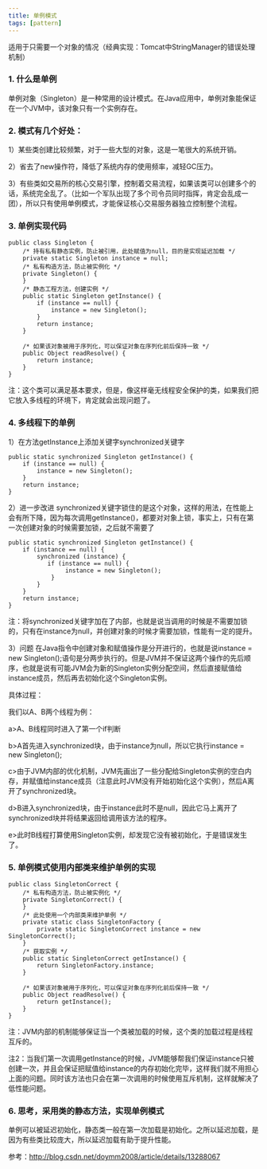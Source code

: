 ```yaml
---
title: 单例模式
tags: [pattern]
---
```


适用于只需要一个对象的情况（经典实现：Tomcat中StringManager的错误处理机制）

### 1. 什么是单例
单例对象（Singleton）是一种常用的设计模式。在Java应用中，单例对象能保证在一个JVM中，该对象只有一个实例存在。

### 2. 模式有几个好处：
1）某些类创建比较频繁，对于一些大型的对象，这是一笔很大的系统开销。

2）省去了new操作符，降低了系统内存的使用频率，减轻GC压力。

3）有些类如交易所的核心交易引擎，控制着交易流程，如果该类可以创建多个的话，系统完全乱了。（比如一个军队出现了多个司令员同时指挥，肯定会乱成一团），所以只有使用单例模式，才能保证核心交易服务器独立控制整个流程。

### 3. 单例实现代码
```
public class Singleton {
    /* 持有私有静态实例，防止被引用，此处赋值为null，目的是实现延迟加载 */  
    private static Singleton instance = null;  
    /* 私有构造方法，防止被实例化 */  
    private Singleton() {  
    }  
    /* 静态工程方法，创建实例 */  
    public static Singleton getInstance() {  
        if (instance == null) {  
            instance = new Singleton();  
        }  
        return instance;  
    }  
  
    /* 如果该对象被用于序列化，可以保证对象在序列化前后保持一致 */  
    public Object readResolve() {  
        return instance;  
    }  
}
```
注：这个类可以满足基本要求，但是，像这样毫无线程安全保护的类，如果我们把它放入多线程的环境下，肯定就会出现问题了。

### 4. 多线程下的单例
1）在方法getInstance上添加关键字synchronized关键字
```
public static synchronized Singleton getInstance() {  
    if (instance == null) {  
        instance = new Singleton();  
    }  
    return instance;  
}
```
2）进一步改进
synchronized关键字锁住的是这个对象，这样的用法，在性能上会有所下降，因为每次调用getInstance()，都要对对象上锁，事实上，只有在第一次创建对象的时候需要加锁，之后就不需要了
```
public static synchronized Singleton getInstance() {  
    if (instance == null) {  
        synchronized (instance) {
           if (instance == null) {  
                instance = new Singleton();  
            }
        }
    }
    return instance;  
}
```
注：将synchronized关键字加在了内部，也就是说当调用的时候是不需要加锁的，只有在instance为null，并创建对象的时候才需要加锁，性能有一定的提升。

3）问题
在Java指令中创建对象和赋值操作是分开进行的，也就是说instance = new Singleton();语句是分两步执行的。但是JVM并不保证这两个操作的先后顺序，也就是说有可能JVM会为新的Singleton实例分配空间，然后直接赋值给instance成员，然后再去初始化这个Singleton实例。

具体过程：

我们以A、B两个线程为例：

a>A、B线程同时进入了第一个if判断

b>A首先进入synchronized块，由于instance为null，所以它执行instance = new Singleton();

c>由于JVM内部的优化机制，JVM先画出了一些分配给Singleton实例的空白内存，并赋值给instance成员（注意此时JVM没有开始初始化这个实例），然后A离开了synchronized块。

d>B进入synchronized块，由于instance此时不是null，因此它马上离开了synchronized块并将结果返回给调用该方法的程序。

e>此时B线程打算使用Singleton实例，却发现它没有被初始化，于是错误发生了。

### 5. 单例模式使用内部类来维护单例的实现
```
public class SingletonCorrect {
    /* 私有构造方法，防止被实例化 */  
    private SingletonCorrect() {  
    }  
    /* 此处使用一个内部类来维护单例 */  
    private static class SingletonFactory {  
        private static SingletonCorrect instance = new SingletonCorrect();  
    }  
    /* 获取实例 */  
    public static SingletonCorrect getInstance() {  
        return SingletonFactory.instance;  
    }  
  
    /* 如果该对象被用于序列化，可以保证对象在序列化前后保持一致 */  
    public Object readResolve() {  
        return getInstance();  
    }  
}
```
注：JVM内部的机制能够保证当一个类被加载的时候，这个类的加载过程是线程互斥的。

注2：当我们第一次调用getInstance的时候，JVM能够帮我们保证instance只被创建一次，并且会保证把赋值给instance的内存初始化完毕，这样我们就不用担心上面的问题。同时该方法也只会在第一次调用的时候使用互斥机制，这样就解决了低性能问题。

### 6. 思考，采用类的静态方法，实现单例模式
单例可以被延迟初始化，静态类一般在第一次加载是初始化。之所以延迟加载，是因为有些类比较庞大，所以延迟加载有助于提升性能。

参考：http://blog.csdn.net/doymm2008/article/details/13288067